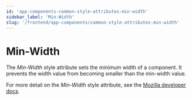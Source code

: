 ```yaml
---
id: 'app-components-common-style-attributes-min-width'
sidebar_label: 'Min-Width'
slug: '/frontend/app-components/common-style-attributes-min-width'
---
```

# Min-Width
The *Min-Width* style attribute sets the minimum width of a component. It prevents the width value from becoming smaller than the min-width value.

For more detail on the *Min-Width* style attribute, see the [Mozilla developer docs](https://developer.mozilla.org/en-US/docs/Web/CSS/min-width).